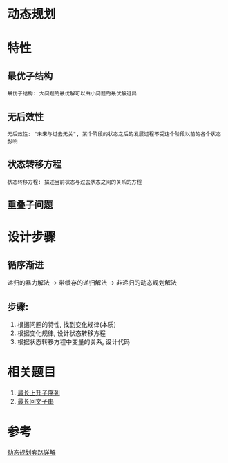 # 动态规划


# 特性

## 最优子结构
    最优子结构: 大问题的最优解可以由小问题的最优解退出 

## 无后效性
    无后效性: "未来与过去无关", 某个阶段的状态之后的发展过程不受这个阶段以前的各个状态影响

## 状态转移方程
    状态转移方程: 描述当前状态与过去状态之间的关系的方程

## 重叠子问题



# 设计步骤

## 循序渐进
递归的暴力解法 -> 带缓存的递归解法 -> 非递归的动态规划解法

## 步骤:
1. 根据问题的特性, 找到变化规律(本质)
2. 根据变化规律, 设计状态转移方程
3. 根据状态转移方程中变量的关系, 设计代码

# 相关题目
1. [最长上升子序列](../LIS.js)
2. [最长回文子串](../../leetcode/5.longest-palindromic-substring.js)


# 参考
[动态规划套路详解](https://zhuanlan.zhihu.com/p/78220312)